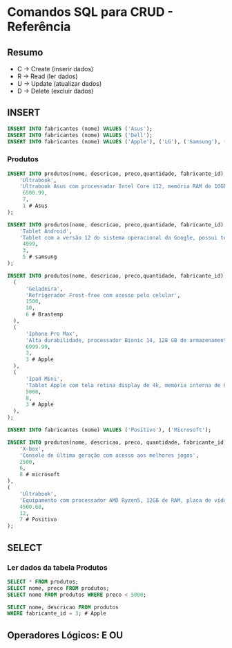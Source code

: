 # Comandos SQL para CRUD - Referência

## Resumo 
- C -> Create (inserir dados)
- R -> Read (ler dados)
- U -> Update (atualizar dados)
- D -> Delete (excluir dados)

## INSERT
```sql
INSERT INTO fabricantes (nome) VALUES ('Asus');
INSERT INTO fabricantes (nome) VALUES ('Dell');
INSERT INTO fabricantes (nome) VALUES ('Apple'), ('LG'), ('Samsung'), ('Brastemp');
```

### Produtos
```sql
INSERT INTO produtos(nome, descricao, preco,quantidade, fabricante_id) VALUES(
    'Ultrabook',
    'Ultrabook Asus com processador Intel Core i12, memória RAM de 16GB e Windows 11',
     6500.99,
     7,
     1 # Asus
);
```
```sql
INSERT INTO produtos(nome, descricao, preco,quantidade, fabricante_id) VALUES(
    'Tablet Android',
    'Tablet com a versão 12 do sistema operacional da Google, possui tela de 10 polegadas e armazenamento de 64 GB.',
     4999,
     3,
     5 # samsung
);
```
```sql
INSERT INTO produtos(nome, descricao, preco,quantidade, fabricante_id) VALUES
  (
      'Geladeira',
      'Refrigerador Frost-free com acesso pelo celular',
      1500,
      10,
      6 # Brastemp
  ),
  (
      'Iphone Pro Max',
      'Alta durabilidade, processador Bionic 14, 128 GB de armazenamento, 6GB de RAM e caro pra caramba',
      6999.99,
      3,
      3 # Apple
  ),
  (
      'Ipad Mini',
      'Tablet Apple com tela retina display de 4k, memória interna de 64 GB, acesso ao icloud.',
      5000,
      8,
      3 # Apple
  ),
);
```

```sql
INSERT INTO fabricantes (nome) VALUES ('Positivo'), ('Microsoft');
```

```sql
INSERT INTO produtos(nome, descricao, preco, quantidade, fabricante_id) VALUES(
    'X-box',
    'Console de última geração com acesso aos melhores jogos',
    2500,
    6,
    8 # microsoft
),
(
    'Ultrabook',
    'Equipamento com processador AMD Ryzen5, 12GB de RAM, placa de vídeo RTX',
    4500.68,
    12,
    7 # Positivo
);
```


## SELECT

### Ler dados da tabela Produtos
```sql
SELECT * FROM produtos;
SELECT nome, preco FROM produtos;
SELECT nome FROM produtos WHERE preco < 5000;

SELECT nome, descricao FROM produtos
WHERE fabricante_id = 3; # Apple
```

## Operadores Lógicos: E OU

